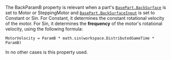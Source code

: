 The BackParamB property is relevant when a part's
[`BasePart.BackSurface`](https://create.roblox.com/docs/reference/engine/classes/BasePart#BackSurface) is set to Motor or SteppingMotor and
[`BasePart.BackSurfaceInput`](https://create.roblox.com/docs/reference/engine/classes/BasePart#BackSurfaceInput) is set to Constant or Sin. For Constant,
it determines the constant rotational velocity of the motor. For Sin, it
determines the **frequency** of the motor's rotational velocity, using the
following formula:

`MotorVelocity = ParamB * math.sin(workspace.DistributedGameTime * ParamB)`

In no other cases is this property used.